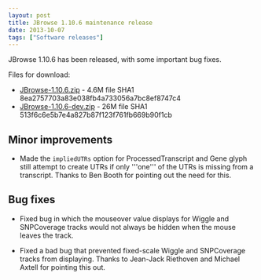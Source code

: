 ```yaml
---
layout: post
title: JBrowse 1.10.6 maintenance release
date: 2013-10-07
tags: ["Software releases"]
---
```


JBrowse 1.10.6 has been released, with some important bug fixes.

Files for download:

*   [JBrowse-1.10.6.zip](/wordpress/wp-content/plugins/download-monitor/download.php?id=73 "download JBrowse-1.10.6.zip") - 4.6M
file SHA1 8ea2757703a83e038fb4a733056a7bc8ef8747c4
*   [JBrowse-1.10.6-dev.zip](https://jbrowse.org/wordpress/wp-content/plugins/download-monitor/download.php?id=74 "download JBrowse-1.10.6-dev.zip") - 26M
file SHA1 513f6c6e5b7e4a827b87f123f761fb669b90f1cb

## Minor improvements

*   Made the `impliedUTRs` option for ProcessedTranscript and Gene
glyph still attempt to create UTRs if only '''one''' of the UTRs is
missing from a transcript.  Thanks to Ben Booth for pointing out
the need for this.

## Bug fixes

*   Fixed bug in which the mouseover value displays for Wiggle and
SNPCoverage tracks would not always be hidden when the mouse leaves
the track.

*   Fixed a bad bug that prevented fixed-scale Wiggle and SNPCoverage
tracks from displaying.  Thanks to Jean-Jack Riethoven and Michael
Axtell for pointing this out.